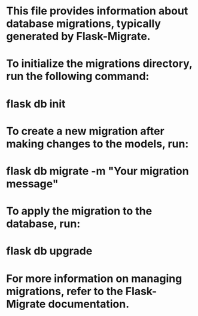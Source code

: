 # This file provides information about database migrations, typically generated by Flask-Migrate.

# To initialize the migrations directory, run the following command:
# flask db init

# To create a new migration after making changes to the models, run:
# flask db migrate -m "Your migration message"

# To apply the migration to the database, run:
# flask db upgrade

# For more information on managing migrations, refer to the Flask-Migrate documentation.